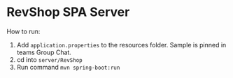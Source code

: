 # RevShop SPA Server


How to run:

1) Add `application.properties` to the resources folder. Sample is pinned in teams Group Chat.
2) cd into `server/RevShop`
3) Run command `mvn spring-boot:run`